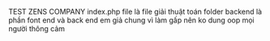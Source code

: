TEST ZENS COMPANY
index.php file là file giải thuật toán
folder backend là phần font end và back end em giả chung vì làm gấp nên ko dung oop mọi người thông cảm
